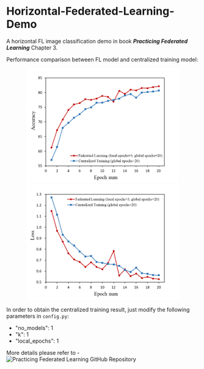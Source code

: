 # Horizontal-Federated-Learning-Demo

A horizontal FL image classification demo in book ***Practicing Federated Learning*** Chapter 3.

Performance comparison between FL model and centralized training model:
<div align="center">
    <img src="/figs/Accuracy.png" width="400"/><img src="/figs/Loss.png" width="400"/>
</div>

In order to obtain the centralized training result, just modify the following parameters in `config.py`:
- "no_models": 1
- "k": 1
- "local_epochs": 1

More details please refer to - ![Practicing Federated Learning GitHub Repository](https://github.com/FederatedAI/Practicing-Federated-Learning)